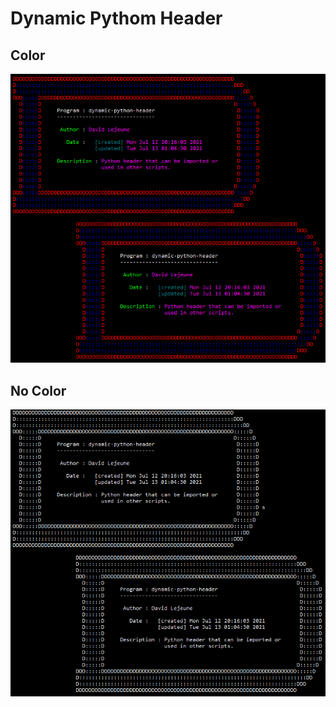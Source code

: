 # Dynamic Pythom Header
## Color
![Screenshot](https://github.com/DavidLejeune/dynamic-python-header/blob/main/header-color.png)
## No Color
![Screenshot](https://github.com/DavidLejeune/dynamic-python-header/blob/main/header.png)